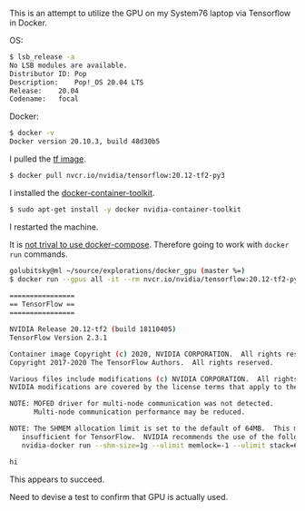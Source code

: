 This is an attempt to utilize the GPU on my System76 laptop via Tensorflow in Docker.

OS:

```sh
$ lsb_release -a
No LSB modules are available.
Distributor ID:	Pop
Description:	Pop!_OS 20.04 LTS
Release:	20.04
Codename:	focal
```

Docker:

```sh
$ docker -v
Docker version 20.10.3, build 48d30b5
```

I pulled the [tf image](https://docs.nvidia.com/deeplearning/frameworks/tensorflow-release-notes/running.html).

```sh
$ docker pull nvcr.io/nvidia/tensorflow:20.12-tf2-py3
```

I installed the [docker-container-toolkit](https://docs.nvidia.com/deeplearning/frameworks/user-guide/index.html#runcont).

```sh
$ sudo apt-get install -y docker nvidia-container-toolkit
```

I restarted the machine.

It is [not trival to use docker-compose](https://docs.docker.com/compose/gpu-support/). Therefore going to work with `docker run` commands.

```sh
golubitsky@ml ~/source/explorations/docker_gpu (master %=)                                                                                                                                                                                   
$ docker run --gpus all -it --rm nvcr.io/nvidia/tensorflow:20.12-tf2-py3 echo hi
                                                                                                                                                
================
== TensorFlow ==
================

NVIDIA Release 20.12-tf2 (build 18110405)
TensorFlow Version 2.3.1

Container image Copyright (c) 2020, NVIDIA CORPORATION.  All rights reserved.
Copyright 2017-2020 The TensorFlow Authors.  All rights reserved.

Various files include modifications (c) NVIDIA CORPORATION.  All rights reserved.
NVIDIA modifications are covered by the license terms that apply to the underlying project or file.

NOTE: MOFED driver for multi-node communication was not detected.
      Multi-node communication performance may be reduced.

NOTE: The SHMEM allocation limit is set to the default of 64MB.  This may be
   insufficient for TensorFlow.  NVIDIA recommends the use of the following flags:
   nvidia-docker run --shm-size=1g --ulimit memlock=-1 --ulimit stack=67108864 ...

hi
```

This appears to succeed.

Need to devise a test to confirm that GPU is actually used.